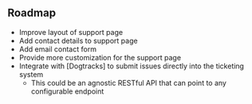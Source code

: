 ## Roadmap
- Improve layout of support page
- Add contact details to support page
- Add email contact form
- Provide more customization for the support page
- Integrate with [Dogtracks] to submit issues directly into the ticketing system
  - This could be an agnostic RESTful API that can point to any configurable endpoint
